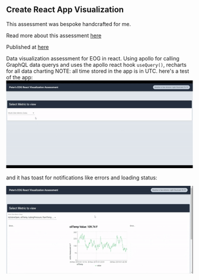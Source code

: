 ## Create React App Visualization

This assessment was bespoke handcrafted for me.

Read more about this assessment [here](https://react.eogresources.com)

Published at [here](https://prince0ftime.github.io/EOG-React-Visualization-Assessment/)

Data visualization assessment for EOG in react.
Using apollo for calling GraphQL data querys and uses the apollo react hook `useQuery()`,
recharts for all data charting
NOTE: all time stored in the app is in UTC.
here's a test of the app:
![alt text](test.gif)

and it has toast for notifications like errors and loading status:

![alt text](error-test.gif)
